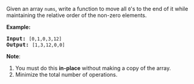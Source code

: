<p>Given an array <code>nums</code>, write a function to move all <code>0</code>&#39;s to the end of it while maintaining the relative order of the non-zero elements.</p>

<p><b>Example:</b></p>

<pre>
<b>Input:</b> <code>[0,1,0,3,12]</code>
<b>Output:</b> <code>[1,3,12,0,0]</code></pre>

<p><b>Note</b>:</p>

<ol>
	<li>You must do this <b>in-place</b> without making a copy of the array.</li>
	<li>Minimize the total number of operations.</li>
</ol>